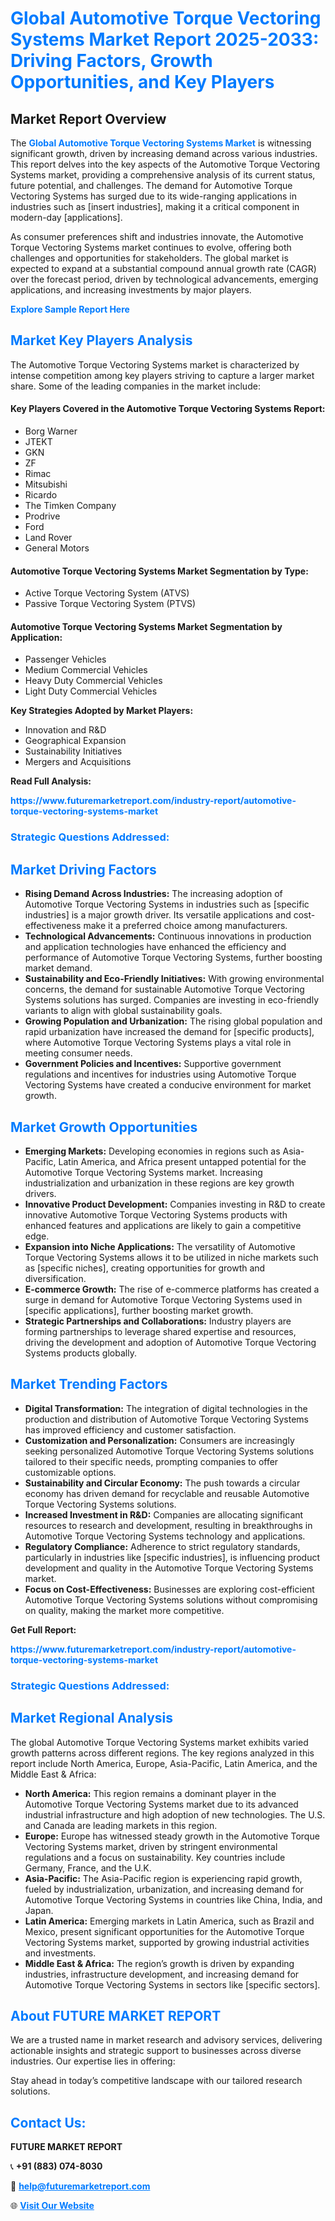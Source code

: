 <h1 style="color: #007BFF;">Global Automotive Torque Vectoring Systems Market Report 2025-2033: Driving Factors, Growth Opportunities, and Key Players</h1>

<section id="overview">
<h2>Market Report Overview</h2>
<p>The <a href="https://www.futuremarketreport.com/industry-report/automotive-torque-vectoring-systems-market" style="color: #007BFF; text-decoration: none;"><strong>Global Automotive Torque Vectoring Systems Market</strong></a> is witnessing significant growth, driven by increasing demand across various industries. This report delves into the key aspects of the Automotive Torque Vectoring Systems market, providing a comprehensive analysis of its current status, future potential, and challenges. The demand for Automotive Torque Vectoring Systems has surged due to its wide-ranging applications in industries such as [insert industries], making it a critical component in modern-day [applications].</p>
<p>As consumer preferences shift and industries innovate, the Automotive Torque Vectoring Systems market continues to evolve, offering both challenges and opportunities for stakeholders. The global market is expected to expand at a substantial compound annual growth rate (CAGR) over the forecast period, driven by technological advancements, emerging applications, and increasing investments by major players.</p>
</section>

<section id="overview">
<p><a href="https://www.futuremarketreport.com/request-sample/reportId=93111" style="color: #007BFF; text-decoration: none;"><strong>Explore Sample Report Here</strong></a></p>
</section>

<section id="key-players">
<h2 style="color: #007BFF;">Market Key Players Analysis</h2>
<p>The Automotive Torque Vectoring Systems market is characterized by intense competition among key players striving to capture a larger market share. Some of the leading companies in the market include:</p>
<h4>Key Players Covered in the Automotive Torque Vectoring Systems Report:</h4>
<ul><li>Borg Warner</li><li>JTEKT</li><li>GKN</li><li>ZF</li><li>Rimac</li><li>Mitsubishi</li><li>Ricardo</li><li>The Timken Company</li><li>Prodrive</li><li>Ford</li><li>Land Rover</li><li>General Motors</li></ul>
<h4>Automotive Torque Vectoring Systems Market Segmentation by Type:</h4>
<ul><li>Active Torque Vectoring System (ATVS)</li><li>Passive Torque Vectoring System (PTVS)</li></ul>

<h4>Automotive Torque Vectoring Systems Market Segmentation by Application:</h4>
<ul><li>Passenger Vehicles</li><li>Medium Commercial Vehicles</li><li>Heavy Duty Commercial Vehicles</li><li>Light Duty Commercial Vehicles</li></ul>
<p><strong>Key Strategies Adopted by Market Players:</strong></p>
<ul>
<li>Innovation and R&D</li>
<li>Geographical Expansion</li>
<li>Sustainability Initiatives</li>
<li>Mergers and Acquisitions</li>
</ul>
</section>

<section>
<p><strong>Read Full Analysis: </strong></p><a href="https://www.futuremarketreport.com/industry-report/automotive-torque-vectoring-systems-market" style="color: #007BFF; text-decoration: none;"><strong>https://www.futuremarketreport.com/industry-report/automotive-torque-vectoring-systems-market</strong></a>
<h3 style="color: #007BFF;">Strategic Questions Addressed:</h3>
</section>

<section id="driving-factors">
<h2 style="color: #007BFF;">Market Driving Factors</h2>
<ul>
<li><strong>Rising Demand Across Industries:</strong> The increasing adoption of Automotive Torque Vectoring Systems in industries such as [specific industries] is a major growth driver. Its versatile applications and cost-effectiveness make it a preferred choice among manufacturers.</li>
<li><strong>Technological Advancements:</strong> Continuous innovations in production and application technologies have enhanced the efficiency and performance of Automotive Torque Vectoring Systems, further boosting market demand.</li>
<li><strong>Sustainability and Eco-Friendly Initiatives:</strong> With growing environmental concerns, the demand for sustainable Automotive Torque Vectoring Systems solutions has surged. Companies are investing in eco-friendly variants to align with global sustainability goals.</li>
<li><strong>Growing Population and Urbanization:</strong> The rising global population and rapid urbanization have increased the demand for [specific products], where Automotive Torque Vectoring Systems plays a vital role in meeting consumer needs.</li>
<li><strong>Government Policies and Incentives:</strong> Supportive government regulations and incentives for industries using Automotive Torque Vectoring Systems have created a conducive environment for market growth.</li>
</ul>
</section>

<section id="growth-opportunities">
<h2 style="color: #007BFF;">Market Growth Opportunities</h2>
<ul>
<li><strong>Emerging Markets:</strong> Developing economies in regions such as Asia-Pacific, Latin America, and Africa present untapped potential for the Automotive Torque Vectoring Systems market. Increasing industrialization and urbanization in these regions are key growth drivers.</li>
<li><strong>Innovative Product Development:</strong> Companies investing in R&D to create innovative Automotive Torque Vectoring Systems products with enhanced features and applications are likely to gain a competitive edge.</li>
<li><strong>Expansion into Niche Applications:</strong> The versatility of Automotive Torque Vectoring Systems allows it to be utilized in niche markets such as [specific niches], creating opportunities for growth and diversification.</li>
<li><strong>E-commerce Growth:</strong> The rise of e-commerce platforms has created a surge in demand for Automotive Torque Vectoring Systems used in [specific applications], further boosting market growth.</li>
<li><strong>Strategic Partnerships and Collaborations:</strong> Industry players are forming partnerships to leverage shared expertise and resources, driving the development and adoption of Automotive Torque Vectoring Systems products globally.</li>
</ul>
</section>

<section id="trending-factors">
<h2 style="color: #007BFF;">Market Trending Factors</h2>
<ul>
<li><strong>Digital Transformation:</strong> The integration of digital technologies in the production and distribution of Automotive Torque Vectoring Systems has improved efficiency and customer satisfaction.</li>
<li><strong>Customization and Personalization:</strong> Consumers are increasingly seeking personalized Automotive Torque Vectoring Systems solutions tailored to their specific needs, prompting companies to offer customizable options.</li>
<li><strong>Sustainability and Circular Economy:</strong> The push towards a circular economy has driven demand for recyclable and reusable Automotive Torque Vectoring Systems solutions.</li>
<li><strong>Increased Investment in R&D:</strong> Companies are allocating significant resources to research and development, resulting in breakthroughs in Automotive Torque Vectoring Systems technology and applications.</li>
<li><strong>Regulatory Compliance:</strong> Adherence to strict regulatory standards, particularly in industries like [specific industries], is influencing product development and quality in the Automotive Torque Vectoring Systems market.</li>
<li><strong>Focus on Cost-Effectiveness:</strong> Businesses are exploring cost-efficient Automotive Torque Vectoring Systems solutions without compromising on quality, making the market more competitive.</li>
</ul>
</section>

<section>
<p><strong>Get Full Report: </strong></p><a href="https://www.futuremarketreport.com/industry-report/automotive-torque-vectoring-systems-market" style="color: #007BFF; text-decoration: none;"><strong>https://www.futuremarketreport.com/industry-report/automotive-torque-vectoring-systems-market</strong></a>
<h3 style="color: #007BFF;">Strategic Questions Addressed:</h3>
</section>


<section id="regional-analysis">
<h2 style="color: #007BFF;">Market Regional Analysis</h2>
<p>The global Automotive Torque Vectoring Systems market exhibits varied growth patterns across different regions. The key regions analyzed in this report include North America, Europe, Asia-Pacific, Latin America, and the Middle East & Africa:</p>
<ul>
<li><strong>North America:</strong> This region remains a dominant player in the Automotive Torque Vectoring Systems market due to its advanced industrial infrastructure and high adoption of new technologies. The U.S. and Canada are leading markets in this region.</li>
<li><strong>Europe:</strong> Europe has witnessed steady growth in the Automotive Torque Vectoring Systems market, driven by stringent environmental regulations and a focus on sustainability. Key countries include Germany, France, and the U.K.</li>
<li><strong>Asia-Pacific:</strong> The Asia-Pacific region is experiencing rapid growth, fueled by industrialization, urbanization, and increasing demand for Automotive Torque Vectoring Systems in countries like China, India, and Japan.</li>
<li><strong>Latin America:</strong> Emerging markets in Latin America, such as Brazil and Mexico, present significant opportunities for the Automotive Torque Vectoring Systems market, supported by growing industrial activities and investments.</li>
<li><strong>Middle East & Africa:</strong> The region’s growth is driven by expanding industries, infrastructure development, and increasing demand for Automotive Torque Vectoring Systems in sectors like [specific sectors].</li>
</ul>
</section>

<footer>
<h2 style="color: #007BFF;">About FUTURE MARKET REPORT</h2>
<p>We are a trusted name in market research and advisory services, delivering actionable insights and strategic support to businesses across diverse industries. Our expertise lies in offering:</p>

<p>Stay ahead in today’s competitive landscape with our tailored research solutions.</p>

<h2 style="color: #007BFF;">Contact Us:</h2>
<p><strong>FUTURE MARKET REPORT</strong></p>
<p>📞 <strong>+91 (883) 074-8030</strong></p>
<p>📧 <strong><a href="mailto:help@futuremarketreport.com" style="color: #007BFF;">help@futuremarketreport.com</a></strong></p>
<p>🌐 <strong><a href="https://www.futuremarketreport.com/" style="color: #007BFF;">Visit Our Website</a></strong></p>
</footer>